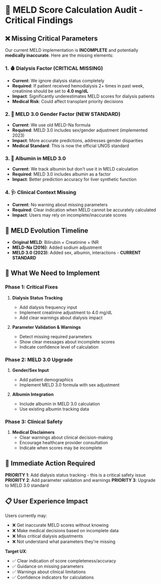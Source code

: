 # 🚨 MELD Score Calculation Audit - Critical Findings

## ❌ **Missing Critical Parameters**

Our current MELD implementation is **INCOMPLETE** and potentially **medically inaccurate**. Here are the missing elements:

### **1. 🩸 Dialysis Factor (CRITICAL MISSING)**
- **Current**: We ignore dialysis status completely
- **Required**: If patient received hemodialysis 2+ times in past week, creatinine should be set to **4.0 mg/dL**
- **Impact**: Significantly underestimates MELD scores for dialysis patients
- **Medical Risk**: Could affect transplant priority decisions

### **2. 👥 MELD 3.0 Gender Factor (NEW STANDARD)**
- **Current**: We use old MELD-Na formula
- **Required**: MELD 3.0 includes sex/gender adjustment (implemented 2023)
- **Impact**: More accurate predictions, addresses gender disparities
- **Medical Standard**: This is now the official UNOS standard

### **3. 🧪 Albumin in MELD 3.0**
- **Current**: We track albumin but don't use it in MELD calculation
- **Required**: MELD 3.0 includes albumin as a factor
- **Impact**: Better prediction accuracy for liver synthetic function

### **4. 🩺 Clinical Context Missing**
- **Current**: No warning about missing parameters
- **Required**: Clear indication when MELD cannot be accurately calculated
- **Impact**: Users may rely on incomplete/inaccurate scores

## 🔄 **MELD Evolution Timeline**
- **Original MELD**: Bilirubin + Creatinine + INR
- **MELD-Na (2016)**: Added sodium adjustment
- **MELD 3.0 (2023)**: Added sex, albumin, interactions - **CURRENT STANDARD**

## 🎯 **What We Need to Implement**

### **Phase 1: Critical Fixes**
1. **Dialysis Status Tracking**
   - Add dialysis frequency input
   - Implement creatinine adjustment to 4.0 mg/dL
   - Add clear warnings about dialysis impact

2. **Parameter Validation & Warnings**
   - Detect missing required parameters
   - Show clear messages about incomplete scores
   - Indicate confidence level of calculation

### **Phase 2: MELD 3.0 Upgrade**
1. **Gender/Sex Input**
   - Add patient demographics
   - Implement MELD 3.0 formula with sex adjustment

2. **Albumin Integration**
   - Include albumin in MELD 3.0 calculation
   - Use existing albumin tracking data

### **Phase 3: Clinical Safety**
1. **Medical Disclaimers**
   - Clear warnings about clinical decision-making
   - Encourage healthcare provider consultation
   - Indicate when scores may be incomplete

## 🚨 **Immediate Action Required**

**PRIORITY 1**: Add dialysis status tracking - this is a critical safety issue
**PRIORITY 2**: Add parameter validation and warnings
**PRIORITY 3**: Upgrade to MELD 3.0 standard

## 📋 **User Experience Impact**

Users currently may:
- ❌ Get inaccurate MELD scores without knowing
- ❌ Make medical decisions based on incomplete data
- ❌ Miss critical dialysis adjustments
- ❌ Not understand what parameters they're missing

**Target UX**:
- ✅ Clear indication of score completeness/accuracy
- ✅ Guidance on missing parameters
- ✅ Warnings about clinical limitations
- ✅ Confidence indicators for calculations
